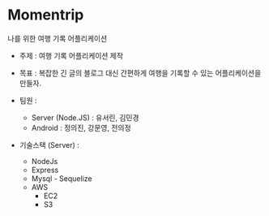 # Momentrip
나를 위한 여행 기록 어플리케이션


- 주제 : 여행 기록 어플리케이션 제작

- 목표 : 복잡한 긴 글의 블로그 대신 간편하게 여행을 기록할 수 있는 어플리케이션을 만들자.

- 팀원 : 
	- Server (Node.JS) : 유서린, 김민경 
	- Android : 정의진, 강문영, 전의정

- 기술스택 (Server) :
	- NodeJs
	- Express
	- Mysql - Sequelize
	- AWS
		- EC2
		- S3

